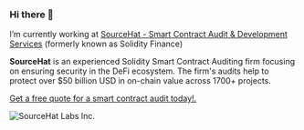### Hi there 👋

I’m currently working at [SourceHat - Smart Contract Audit & Development Services](https://sourcehat.com/) (formerly known as Solidity Finance)

**SourceHat**  is an experienced Solidity Smart Contract Auditing firm focusing on ensuring security in the DeFi ecosystem. The firm's audits help to protect over $50 billion USD in on-chain value across 1700+ projects. 

[Get a free quote for a smart contract audit today!.](https://sourcehat.com/)

![SourceHat Labs Inc.](https://i.imgur.com/MdYpKy6.jpeg)
